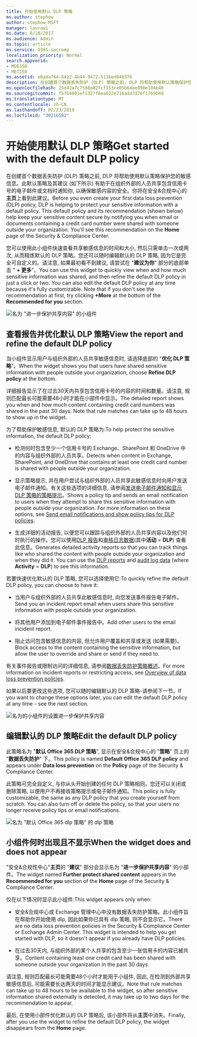 ```yaml
---
title: 开始使用默认 DLP 策略
ms.author: stephow
author: stephow-MSFT
manager: laurawi
ms.date: 8/10/2017
ms.audience: Admin
ms.topic: article
ms.service: O365-seccomp
localization_priority: Normal
search.appverid:
- MOE150
- MET150
ms.assetid: e0ada764-6422-4b44-9472-513bed04837b
description: 在创建首个数据丢失防护 (DLP) 策略之前, DLP 将帮助使用默认策略保护您的敏感信息。此默认策略及其建议 (如下所示) 有助于在组织外部的人员共享包含信用卡号的电子邮件或文档时通知你, 以确保敏感内容的安全。
ms.openlocfilehash: 25d42a7c7598a82fcf153ce05b64ee990e104b40
ms.sourcegitcommit: f57b4001ef1327f0ea622e716a4d7d78f1769b49
ms.translationtype: MT
ms.contentlocale: zh-CN
ms.lasthandoff: 02/23/2019
ms.locfileid: "30216582"
---
```

# <a name="get-started-with-the-default-dlp-policy"></a><span data-ttu-id="c2977-104">开始使用默认 DLP 策略</span><span class="sxs-lookup"><span data-stu-id="c2977-104">Get started with the default DLP policy</span></span>

<span data-ttu-id="c2977-p102">在创建首个数据丢失防护 (DLP) 策略之前, DLP 将帮助使用默认策略保护您的敏感信息。此默认策略及其建议 (如下所示) 有助于在组织外部的人员共享包含信用卡号的电子邮件或文档时通知你, 以确保敏感内容的安全。你将在安全&amp;合规中心的**主页**上看到此建议。</span><span class="sxs-lookup"><span data-stu-id="c2977-p102">Before you even create your first data loss prevention (DLP) policy, DLP is helping to protect your sensitive information with a default policy. This default policy and its recommendation (shown below) help keep your sensitive content secure by notifying you when email or documents containing a credit card number were shared with someone outside your organization. You'll see this recommendation on the **Home** page of the Security &amp; Compliance Center.</span></span> 
  
<span data-ttu-id="c2977-p103">您可以使用此小组件快速查看共享敏感信息的时间和大小, 然后只需单击一次或两次, 从而精炼默认的 DLP 策略。您还可以随时编辑默认的 DLP 策略, 因为它是完全可自定义的。请注意, 如果最初看不到建议, 请尝试在 "**建议为你**" 部分的底部单击 " **+ 更多**"。</span><span class="sxs-lookup"><span data-stu-id="c2977-p103">You can use this widget to quickly view when and how much sensitive information was shared, and then refine the default DLP policy in just a click or two. You can also edit the default DLP policy at any time because it's fully customizable. Note that if you don't see the recommendation at first, try clicking **+More** at the bottom of the **Recommended for you** section.</span></span> 
  
![名为 "进一步保护共享内容" 的小组件](media/2bae6dbc-cc92-4f35-b54c-c36e60226b5b.png)
  
## <a name="view-the-report-and-refine-the-default-dlp-policy"></a><span data-ttu-id="c2977-112">查看报告并优化默认 DLP 策略</span><span class="sxs-lookup"><span data-stu-id="c2977-112">View the report and refine the default DLP policy</span></span>

<span data-ttu-id="c2977-113">当小组件显示用户与组织外部的人员共享敏感信息时, 请选择底部的 "**优化 DLP 策略**"。</span><span class="sxs-lookup"><span data-stu-id="c2977-113">When the widget shows you that users have shared sensitive information with people outside your organization, choose **Refine DLP policy** at the bottom.</span></span> 
  
<span data-ttu-id="c2977-p104">详细报告显示了在过去30天内共享包含信用卡号的内容的时间和数量。请注意, 规则匹配最长可能需要48小时才能在小部件中显示。</span><span class="sxs-lookup"><span data-stu-id="c2977-p104">The detailed report shows you when and how much content containing credit card numbers was shared in the past 30 days. Note that rule matches can take up to 48 hours to show up in the widget.</span></span>
  
<span data-ttu-id="c2977-116">为了帮助保护敏感信息, 默认的 DLP 策略为:</span><span class="sxs-lookup"><span data-stu-id="c2977-116">To help protect the sensitive information, the default DLP policy:</span></span>
  
- <span data-ttu-id="c2977-117">检测何时包含至少一个信用卡号的 Exchange、SharePoint 和 OneDrive 中的内容与组织外部的人员共享。</span><span class="sxs-lookup"><span data-stu-id="c2977-117">Detects when content in Exchange, SharePoint, and OneDrive that contains at least one credit card number is shared with people outside your organization.</span></span>
    
- <span data-ttu-id="c2977-p105">显示策略提示, 并在用户尝试与组织外部的人员共享此敏感信息时向用户发送电子邮件通知。有关这些选项的详细信息, 请参阅[发送电子邮件通知和显示 DLP 策略的策略提示](use-notifications-and-policy-tips.md)。</span><span class="sxs-lookup"><span data-stu-id="c2977-p105">Shows a policy tip and sends an email notification to users when they attempt to share this sensitive information with people outside your organization. For more information on these options, see [Send email notifications and show policy tips for DLP policies](use-notifications-and-policy-tips.md).</span></span>
    
- <span data-ttu-id="c2977-p106">生成详细的活动报告, 以便您可以跟踪与组织外部的人员共享内容以及他们何时执行的操作。您可以使用[DLP 报告](view-the-dlp-reports.md)和[审核日志数据](search-the-audit-log-in-security-and-compliance.md)(其中**活动** = **DLP**) 查看此信息。</span><span class="sxs-lookup"><span data-stu-id="c2977-p106">Generates detailed activity reports so that you can track things like who shared the content with people outside your organization and when they did it. You can use the [DLP reports](view-the-dlp-reports.md) and [audit log data](search-the-audit-log-in-security-and-compliance.md) (where **Activity** = **DLP**) to see this information.</span></span>
    
<span data-ttu-id="c2977-122">若要快速优化默认的 DLP 策略, 您可以选择使用它:</span><span class="sxs-lookup"><span data-stu-id="c2977-122">To quickly refine the default DLP policy, you can choose to have it:</span></span>
  
- <span data-ttu-id="c2977-123">当用户与组织外部的人员共享此敏感信息时, 向您发送事件报告电子邮件。</span><span class="sxs-lookup"><span data-stu-id="c2977-123">Send you an incident report email when users share this sensitive information with people outside your organization.</span></span>
    
- <span data-ttu-id="c2977-124">将其他用户添加到电子邮件事件报告中。</span><span class="sxs-lookup"><span data-stu-id="c2977-124">Add other users to the email incident report.</span></span>
    
- <span data-ttu-id="c2977-125">阻止访问包含敏感信息的内容, 但允许用户覆盖和共享或发送 (如果需要)。</span><span class="sxs-lookup"><span data-stu-id="c2977-125">Block access to the content containing the sensitive information, but allow the user to override and share or send if they need to.</span></span>
    
<span data-ttu-id="c2977-126">有关事件报告或限制访问的详细信息, 请参阅[数据丢失防护策略概述](data-loss-prevention-policies.md)。</span><span class="sxs-lookup"><span data-stu-id="c2977-126">For more information on incident reports or restricting access, see [Overview of data loss prevention policies](data-loss-prevention-policies.md).</span></span>
  
<span data-ttu-id="c2977-127">如果以后要更改这些选项, 您可以随时编辑默认的 DLP 策略-请参阅下一节。</span><span class="sxs-lookup"><span data-stu-id="c2977-127">If you want to change these options later, you can edit the default DLP policy at any time - see the next section.</span></span>
  
![名为的小组件的设置进一步保护共享内容](media/dad30a84-2715-4c0a-a5c5-44d85492363e.png)
  
## <a name="edit-the-default-dlp-policy"></a><span data-ttu-id="c2977-129">编辑默认的 DLP 策略</span><span class="sxs-lookup"><span data-stu-id="c2977-129">Edit the default DLP policy</span></span>

<span data-ttu-id="c2977-130">此策略名为 "**默认 Office 365 DLP 策略**", 显示在安全&amp;合规中心的 "**策略**" 页上的 "**数据丢失防护**" 下。</span><span class="sxs-lookup"><span data-stu-id="c2977-130">This policy is named **Default Office 365 DLP policy** and appears under **Data loss prevention** on the **Policy** page of the Security &amp; Compliance Center.</span></span> 
  
<span data-ttu-id="c2977-p107">此策略可完全自定义, 与你从头开始创建的任何 DLP 策略相同。您还可以关闭或删除策略, 以便用户不再接收策略提示或电子邮件通知。</span><span class="sxs-lookup"><span data-stu-id="c2977-p107">This policy is fully customizable, the same as any DLP policy that you create yourself from scratch. You can also turn off or delete the policy, so that your users no longer receive policy tips or email notifications.</span></span>
  
![名为 "默认 Office 365 dlp 策略" 的 dlp 策略](media/260731e8-4d57-4c98-abec-07b052ec48d5.png)
  
## <a name="when-the-widget-does-and-does-not-appear"></a><span data-ttu-id="c2977-134">小组件何时出现且不显示</span><span class="sxs-lookup"><span data-stu-id="c2977-134">When the widget does and does not appear</span></span>

<span data-ttu-id="c2977-135">"安全&amp;合规性中心"**主页**的 "**建议**" 部分会显示名为 "**进一步保护共享内容**" 的小部件。</span><span class="sxs-lookup"><span data-stu-id="c2977-135">The widget named **Further protect shared content** appears in the **Recommended for you** section of the **Home** page of the Security &amp; Compliance Center.</span></span> 
  
<span data-ttu-id="c2977-136">仅在以下情况时显示此小组件:</span><span class="sxs-lookup"><span data-stu-id="c2977-136">This widget appears only when:</span></span>
  
- <span data-ttu-id="c2977-p108">安全&amp;合规中心或 Exchange 管理中心中没有数据丢失防护策略。此小组件旨在帮助你开始使用 dlp, 因此如果你已具有 dlp 策略, 则不会显示它。</span><span class="sxs-lookup"><span data-stu-id="c2977-p108">There are no data loss prevention policies in the Security &amp; Compliance Center or Exchange Admin Center. This widget is intended to help you get started with DLP, so it doesn't appear if you already have DLP policies.</span></span>
    
- <span data-ttu-id="c2977-139">在过去30天内, 与组织外部的某个人共享的包含至少一张信用卡的内容已被共享。</span><span class="sxs-lookup"><span data-stu-id="c2977-139">Content containing least one credit card has been shared with someone outside your organization in the past 30 days.</span></span>
    
<span data-ttu-id="c2977-140">请注意, 规则匹配最长可能需要48个小时才能用于小组件, 因此, 在检测到外部共享敏感信息后, 可能需要长达两天的时间才能显示建议。</span><span class="sxs-lookup"><span data-stu-id="c2977-140">Note that rule matches can take up to 48 hours to be available to the widget, so after sensitive information shared externally is detected, it may take up to two days for the recommendation to appear.</span></span>
  
<span data-ttu-id="c2977-141">最后, 在使用小部件优化默认的 DLP 策略后, 该小部件将从**主页**中消失。</span><span class="sxs-lookup"><span data-stu-id="c2977-141">Finally, after you use the widget to refine the default DLP policy, the widget disappears from the **Home** page.</span></span> 
  

